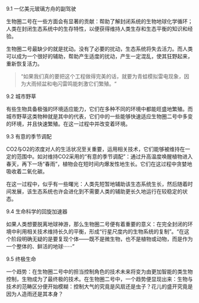 9.1 一亿美元玻璃方舟的副驾驶

生物圈二号在一些方面会有显著的贡献：帮助了解封闭系统的生物地球化学循环；人类在封闭生态系统中的生存特性，以便获得维持人类生存和生态平衡的知识和经验。

生物圈二号最缺少的就是扰动。没有了必要的扰动，生态系统将失去活力。而人类可以成为一个很好的辅助，帮助产生适度的扰动，产生一定混乱，使其狂野起来，重新恢复活力。

> “如果我们真的要把这个工程做得完美的话，就要为青蛙模拟雷电现象，因为大雨倾盆和电闪雷鸣能刺激它们繁殖。“

9.2 城市野草

有些生物具备极强的环境适应能力，它们在多种不同的环境中都能旺盛地繁殖。而城市野草这类物种就是其中的代表，它们中的一些能够快速适应生物圈二号中多变的环境，并且快速繁殖。在这一过程中并改变着环境。

9.3 有意的季节调配

CO2与O2的浓度对人的生活状况至关重要，运用相关技术，它们能够被维持在一定的范围中。如对维持CO2采用的“有意的季节调配”：通过升高温度唤醒植物进入春天，再下一场“春雨”，植物会在短时间内爆发性地生长。它们在这过程中贪婪地吸收着二氧化碳。

在这一过程中，似乎有一些曙光：人类先短暂地辅助该生态系统生长，然后随着时间发展，该生态系统也许会进化到不需要人类的辅助更长久地运行在较稳定的状态。

9.4 生命科学的回旋加速器

如果人类想要脱离地球神游，那么生物圈二号便有着重要的意义：在完全封闭的环境中利用相关技术维持长久的平衡，形成“行星尺度内的生物系统的复制”。“在这个阶段明确无疑的是要复现个体——既不是微生物，也不是植物或动物，而是作为一个整体的、鲜活的地球······”

9.5 终极生命

一个趋势：在生物圈二号中的担当控制角色的技术未来将变为由更加智能的类生物控制，生物成为了最终极的技术。在生物圈二号中，一个趋势便显现出来：生物与技术的范畴区分便开始模糊：控制大气的究竟是风扇还是虫子？花儿的盛开究竟是因为人造雨还是其本身？

  


